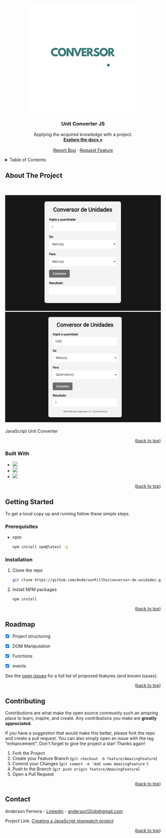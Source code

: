 <a name="readme-top"></a>







<br />
<div align="center">
  <a href="https://github.com/AndersonFillho/conversor-de-unidades">
    <img src="img/logo.png" alt="Logo" height="350">
  </a>

  <h3 align="center">Unit Converter JS</h3>

  <p align="center">
    Applying the acquired knowledge with a project.
    <br />
    <a href="https://github.com/AndersonFillho/conversor-de-unidades"><strong>Explore the docs »</strong></a>
    <br />
    <br />
    <a href="https://github.com/AndersonFillho/conversor-de-unidades/issues">Report Bug</a>
    ·
    <a href="https://github.com/AndersonFillho/conversor-de-unidades/pulls">Request Feature</a>
  </p>
</div>



<details>
  <summary>Table of Contents</summary>
  <ol>
    <li>
      <a href="#about-the-project">About The Project</a>
      <ul>
        <li><a href="#built-with">Built With</a></li>
      </ul>
    </li>
    <li>
      <a href="#getting-started">Getting Started</a>
      <ul>
        <li><a href="#prerequisites">Prerequisites</a></li>
        <li><a href="#installation">Installation</a></li>
      </ul>
    </li>
    <li><a href="#usage">Usage</a></li>
    <li><a href="#roadmap">Roadmap</a></li>
    <li><a href="#contributing">Contributing</a></li>
    <li><a href="#license">License</a></li>
    <li><a href="#contact">Contact</a></li>
  </ol>
</details>



## About The Project

<br />
<br />
    <img src="img/demo.png" alt="demo1 app">
    <img src="img/demo1.png" alt="demo2 app">
</a>
<br />
<br />
JavaScript Unit Converter

<p align="right">(<a href="#readme-top">back to top</a>)</p>



### Built With

* <img src="https://img.shields.io/badge/HTML5-E34F26?style=for-the-badge&logo=html5&logoColor=white"/>
* <img src="https://img.shields.io/badge/CSS3-1572B6?style=for-the-badge&logo=css3&logoColor=white"/>
* <img src="https://img.shields.io/badge/JavaScript-323330?style=for-the-badge&logo=javascript&logoColor=F7DF1E"/>

<p align="right">(<a href="#readme-top">back to top</a>)</p>



<!-- GETTING STARTED -->
## Getting Started

To get a local copy up and running follow these simple steps.

### Prerequisites

* npm
  ```sh
  npm install npm@latest -g
  ```

### Installation

1. Clone the repo
   ```sh
   git clone https://github.com/AndersonFillho/conversor-de-unidades.git
   ```
2. Install NPM packages
   ```sh
   npm install
   ```

<p align="right">(<a href="#readme-top">back to top</a>)</p>



## Roadmap

- [x] Project structuring
- [x] DOM Manipulation
- [x] Functions
- [x] events
     

See the [open issues](https://github.com/AndersonFillho/conversor-de-unidades/blob/master/README.md) for a full list of proposed features (and known issues).

<p align="right">(<a href="#readme-top">back to top</a>)</p>



<!-- CONTRIBUTING -->
## Contributing

Contributions are what make the open source community such an amazing place to learn, inspire, and create. Any contributions you make are **greatly appreciated**.

If you have a suggestion that would make this better, please fork the repo and create a pull request. You can also simply open an issue with the tag "enhancement".
Don't forget to give the project a star! Thanks again!

1. Fork the Project
2. Create your Feature Branch (`git checkout -b feature/AmazingFeature`)
3. Commit your Changes (`git commit -m 'Add some AmazingFeature'`)
4. Push to the Branch (`git push origin feature/AmazingFeature`)
5. Open a Pull Request

<p align="right">(<a href="#readme-top">back to top</a>)</p>



## Contact

Anderson Ferreira - [Linkedin](https://www.linkedin.com/in/anderson-ferreira-35349018b/) - anderson12job@gmail.com

Project Link: [Creating a JavaScript stopwatch project](https://github.com/AndersonFillho/conversor-de-unidades)

<p align="right">(<a href="#readme-top">back to top</a>)</p>
